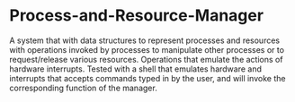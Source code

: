 # Process-and-Resource-Manager

A system that with data structures to represent processes and resources with operations invoked by processes to manipulate other processes or to request/release various resources. Operations that emulate the actions of hardware interrupts. Tested with a shell that emulates hardware and interrupts that accepts commands typed in by the user, and will invoke the corresponding function of the manager.
